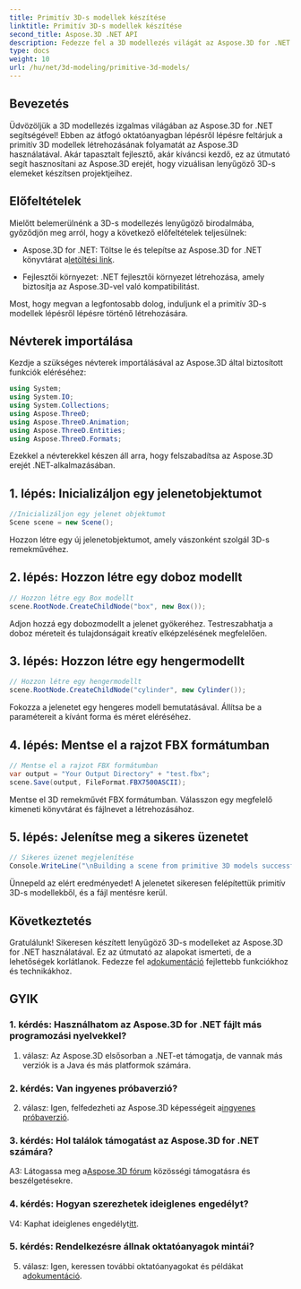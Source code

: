 ```yaml
---
title: Primitív 3D-s modellek készítése
linktitle: Primitív 3D-s modellek készítése
second_title: Aspose.3D .NET API
description: Fedezze fel a 3D modellezés világát az Aspose.3D for .NET segítségével. Lenyűgöző primitív modelleket hozhat létre könnyedén.
type: docs
weight: 10
url: /hu/net/3d-modeling/primitive-3d-models/
---
```

## Bevezetés

Üdvözöljük a 3D modellezés izgalmas világában az Aspose.3D for .NET segítségével! Ebben az átfogó oktatóanyagban lépésről lépésre feltárjuk a primitív 3D modellek létrehozásának folyamatát az Aspose.3D használatával. Akár tapasztalt fejlesztő, akár kíváncsi kezdő, ez az útmutató segít hasznosítani az Aspose.3D erejét, hogy vizuálisan lenyűgöző 3D-s elemeket készítsen projektjeihez.

## Előfeltételek

Mielőtt belemerülnénk a 3D-s modellezés lenyűgöző birodalmába, győződjön meg arról, hogy a következő előfeltételek teljesülnek:

-  Aspose.3D for .NET: Töltse le és telepítse az Aspose.3D for .NET könyvtárat a[letöltési link](https://releases.aspose.com/3d/net/).

- Fejlesztői környezet: .NET fejlesztői környezet létrehozása, amely biztosítja az Aspose.3D-vel való kompatibilitást.

Most, hogy megvan a legfontosabb dolog, induljunk el a primitív 3D-s modellek lépésről lépésre történő létrehozására.

## Névterek importálása

Kezdje a szükséges névterek importálásával az Aspose.3D által biztosított funkciók eléréséhez:

```csharp
using System;
using System.IO;
using System.Collections;
using Aspose.ThreeD;
using Aspose.ThreeD.Animation;
using Aspose.ThreeD.Entities;
using Aspose.ThreeD.Formats;
```

Ezekkel a névterekkel készen áll arra, hogy felszabadítsa az Aspose.3D erejét .NET-alkalmazásában.

## 1. lépés: Inicializáljon egy jelenetobjektumot

```csharp
//Inicializáljon egy jelenet objektumot
Scene scene = new Scene();
```

Hozzon létre egy új jelenetobjektumot, amely vászonként szolgál 3D-s remekművéhez.

## 2. lépés: Hozzon létre egy doboz modellt

```csharp
// Hozzon létre egy Box modellt
scene.RootNode.CreateChildNode("box", new Box());
```

Adjon hozzá egy dobozmodellt a jelenet gyökeréhez. Testreszabhatja a doboz méreteit és tulajdonságait kreatív elképzelésének megfelelően.

## 3. lépés: Hozzon létre egy hengermodellt

```csharp
// Hozzon létre egy hengermodellt
scene.RootNode.CreateChildNode("cylinder", new Cylinder());
```

Fokozza a jelenetet egy hengeres modell bemutatásával. Állítsa be a paramétereit a kívánt forma és méret eléréséhez.

## 4. lépés: Mentse el a rajzot FBX formátumban

```csharp
// Mentse el a rajzot FBX formátumban
var output = "Your Output Directory" + "test.fbx";
scene.Save(output, FileFormat.FBX7500ASCII);
```

Mentse el 3D remekművét FBX formátumban. Válasszon egy megfelelő kimeneti könyvtárat és fájlnevet a létrehozásához.

## 5. lépés: Jelenítse meg a sikeres üzenetet

```csharp
// Sikeres üzenet megjelenítése
Console.WriteLine("\nBuilding a scene from primitive 3D models successfully.\nFile saved at " + output);
```

Ünnepeld az elért eredményedet! A jelenetet sikeresen felépítettük primitív 3D-s modellekből, és a fájl mentésre kerül.

## Következtetés

 Gratulálunk! Sikeresen készített lenyűgöző 3D-s modelleket az Aspose.3D for .NET használatával. Ez az útmutató az alapokat ismerteti, de a lehetőségek korlátlanok. Fedezze fel a[dokumentáció](https://reference.aspose.com/3d/net/) fejlettebb funkciókhoz és technikákhoz.

## GYIK

### 1. kérdés: Használhatom az Aspose.3D for .NET fájlt más programozási nyelvekkel?

1. válasz: Az Aspose.3D elsősorban a .NET-et támogatja, de vannak más verziók is a Java és más platformok számára.

### 2. kérdés: Van ingyenes próbaverzió?

 2. válasz: Igen, felfedezheti az Aspose.3D képességeit a[ingyenes próbaverzió](https://releases.aspose.com/).

### 3. kérdés: Hol találok támogatást az Aspose.3D for .NET számára?

 A3: Látogassa meg a[Aspose.3D fórum](https://forum.aspose.com/c/3d/18) közösségi támogatásra és beszélgetésekre.

### 4. kérdés: Hogyan szerezhetek ideiglenes engedélyt?

 V4: Kaphat ideiglenes engedélyt[itt](https://purchase.aspose.com/temporary-license/).

### 5. kérdés: Rendelkezésre állnak oktatóanyagok mintái?

 5. válasz: Igen, keressen további oktatóanyagokat és példákat a[dokumentáció](https://reference.aspose.com/3d/net/).